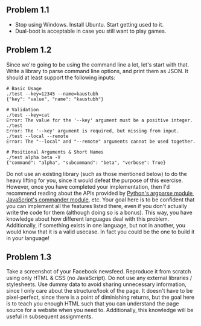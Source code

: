 ## Problem 1.1

- Stop using Windows. Install Ubuntu. Start getting used to it.
- Dual-boot is acceptable in case you still want to play games.

## Problem 1.2

Since we're going to be using the command line a lot, let's start with that. Write a library to parse command line options, and print them as JSON. It should at least support the following inputs:

```
# Basic Usage
./test --key=12345 --name=kaustubh
{"key": "value", "name": "kaustubh"}

# Validation
./test --key=cat
Error: The value for the '--key' argument must be a positive integer.
./test
Error: The '--key' argument is required, but missing from input.
./test --local --remote
Error: The "--local" and "--remote" arguments cannot be used together.

# Positional Arguments & Short Names
./test alpha beta -V
{"command": "alpha", "subcommand": "beta", "verbose": True}
```

Do not use an existing library (such as those mentioned below) to do the heavy lifting for you, since it would defeat the purpose of this exercise. However, once you have completed your implementation, then I'd recommend reading about the APIs provided by [Python's argparse module](https://docs.python.org/3/library/argparse.html), [JavaScript's commander module](https://www.npmjs.com/package/commander), etc. Your goal here is to be confident that you can implement all the features listed there, even if you don't actually write the code for them (although doing so is a bonus). This way, you have knowledge about how different languages deal with this problem. Additionally, if something exists in one language, but not in another, you would know that it is a valid usecase. In fact you could be the one to build it in your language!

## Problem 1.3

Take a screenshot of your Facebook newsfeed. Reproduce it from scratch using only HTML & CSS (no JavaScript). Do not use any external libraries / stylesheets. Use dummy data to avoid sharing unnecessary information, since I only care about the structure/look of the page. It doesn't have to be pixel-perfect, since there is a point of diminishing returns, but the goal here is to teach you enough HTML such that you can understand the page source for a website when you need to. Additionally, this knowledge will be useful in subsequent assignments.
